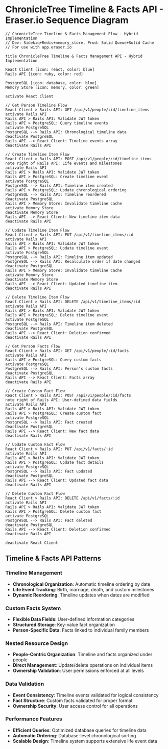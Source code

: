 # ChronicleTree Timeline & Facts API - Eraser.io Sequence Diagram

```
// ChronicleTree Timeline & Facts Management Flow - Hybrid Implementation
// Dev: Sidekiq+Redis+memory_store, Prod: Solid Queue+Solid Cache
// For use with app.eraser.io

title ChronicleTree Timeline & Facts Management API - Hybrid Implementation

React Client [icon: react, color: blue]
Rails API [icon: ruby, color: red]

PostgreSQL [icon: database, color: blue]
Memory Store [icon: memory, color: green]

activate React Client

// Get Person Timeline Flow
React Client > Rails API: GET /api/v1/people/:id/timeline_items
activate Rails API
Rails API > Rails API: Validate JWT token
Rails API > PostgreSQL: Query timeline events
activate PostgreSQL
PostgreSQL --> Rails API: Chronological timeline data
deactivate PostgreSQL
Rails API --> React Client: Timeline events array
deactivate Rails API

// Create Timeline Item Flow
React Client > Rails API: POST /api/v1/people/:id/timeline_items
note right of Rails API: Life events and milestones
activate Rails API
Rails API > Rails API: Validate JWT token
Rails API > PostgreSQL: Create timeline event
activate PostgreSQL
PostgreSQL --> Rails API: Timeline item created
Rails API > PostgreSQL: Update chronological ordering
PostgreSQL --> Rails API: Timeline reordered
deactivate PostgreSQL
Rails API > Memory Store: Invalidate timeline cache
activate Memory Store
deactivate Memory Store
Rails API --> React Client: New timeline item data
deactivate Rails API

// Update Timeline Item Flow
React Client > Rails API: PUT /api/v1/timeline_items/:id
activate Rails API
Rails API > Rails API: Validate JWT token
Rails API > PostgreSQL: Update timeline event
activate PostgreSQL
PostgreSQL --> Rails API: Timeline item updated
PostgreSQL --> Rails API: Recalculate order if date changed
deactivate PostgreSQL
Rails API > Memory Store: Invalidate timeline cache
activate Memory Store
deactivate Memory Store
Rails API --> React Client: Updated timeline item
deactivate Rails API

// Delete Timeline Item Flow
React Client > Rails API: DELETE /api/v1/timeline_items/:id
activate Rails API
Rails API > Rails API: Validate JWT token
Rails API > PostgreSQL: Delete timeline event
activate PostgreSQL
PostgreSQL --> Rails API: Timeline item deleted
deactivate PostgreSQL
Rails API --> React Client: Deletion confirmed
deactivate Rails API

// Get Person Facts Flow
React Client > Rails API: GET /api/v1/people/:id/facts
activate Rails API
Rails API > PostgreSQL: Query custom facts
activate PostgreSQL
PostgreSQL --> Rails API: Person's custom facts
deactivate PostgreSQL
Rails API --> React Client: Facts array
deactivate Rails API

// Create Custom Fact Flow
React Client > Rails API: POST /api/v1/people/:id/facts
note right of Rails API: User-defined data fields
activate Rails API
Rails API > Rails API: Validate JWT token
Rails API > PostgreSQL: Create custom fact
activate PostgreSQL
PostgreSQL --> Rails API: Fact created
deactivate PostgreSQL
Rails API --> React Client: New fact data
deactivate Rails API

// Update Custom Fact Flow
React Client > Rails API: PUT /api/v1/facts/:id
activate Rails API
Rails API > Rails API: Validate JWT token
Rails API > PostgreSQL: Update fact details
activate PostgreSQL
PostgreSQL --> Rails API: Fact updated
deactivate PostgreSQL
Rails API --> React Client: Updated fact data
deactivate Rails API

// Delete Custom Fact Flow
React Client > Rails API: DELETE /api/v1/facts/:id
activate Rails API
Rails API > Rails API: Validate JWT token
Rails API > PostgreSQL: Delete custom fact
activate PostgreSQL
PostgreSQL --> Rails API: Fact deleted
deactivate PostgreSQL
Rails API --> React Client: Deletion confirmed
deactivate Rails API

deactivate React Client
```

## Timeline & Facts API Patterns

### Timeline Management
- **Chronological Organization**: Automatic timeline ordering by date
- **Life Event Tracking**: Birth, marriage, death, and custom milestones
- **Dynamic Reordering**: Timeline updates when dates are modified

### Custom Facts System
- **Flexible Data Fields**: User-defined information categories
- **Structured Storage**: Key-value fact organization
- **Person-Specific Data**: Facts linked to individual family members

### Nested Resource Design
- **People-Centric Organization**: Timeline and facts organized under people
- **Direct Management**: Update/delete operations on individual items
- **Ownership Validation**: User permissions enforced at all levels

### Data Validation
- **Event Consistency**: Timeline events validated for logical consistency
- **Fact Structure**: Custom facts validated for proper format
- **Ownership Security**: User access control for all operations

### Performance Features
- **Efficient Queries**: Optimized database queries for timeline data
- **Automatic Ordering**: Database-level chronological sorting
- **Scalable Design**: Timeline system supports extensive life event data
